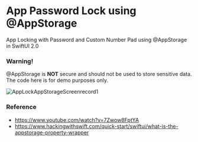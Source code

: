 # App Password Lock using @AppStorage

App Locking with Password and Custom Number Pad using @AppStorage in SwiftUI 2.0

### Warning!

@AppStorage is **NOT** secure and should not be used to store sensitive data. The code here is for demo purposes only.

![AppLockAppStorageScreenrecord1](https://user-images.githubusercontent.com/3436468/102040625-4a2c2680-3e08-11eb-861e-8ecba9e36ea3.gif)

### Reference

- https://www.youtube.com/watch?v=7Zwow8FptYA
- https://www.hackingwithswift.com/quick-start/swiftui/what-is-the-appstorage-property-wrapper
